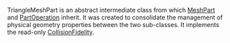 TriangleMeshPart is an abstract intermediate class from which [MeshPart](https://create.roblox.com/docs/reference/engine/classes/MeshPart) and
[PartOperation](https://create.roblox.com/docs/reference/engine/classes/PartOperation) inherit. It was created to consolidate the management of
physical geometry properties between the two sub-classes. It implements the
read-only [CollisionFidelity](https://create.roblox.com/docs/reference/engine/classes/TriangleMeshPart#CollisionFidelity).